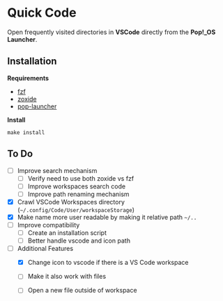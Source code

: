 # Quick Code
Open frequently visited directories in **VSCode** directly from the **Pop!_OS Launcher**.

## Installation

**Requirements**
- [fzf](https://github.com/junegunn/fzf)
- [zoxide](https://github.com/ajeetdsouza/zoxide)
- [pop-launcher](https://github.com/pop-os/launcher)

**Install**
```shell
make install
```

## To Do
- [ ] Improve search mechanism
    - [ ] Verify need to use both zoxide vs fzf
    - [ ] Improve workspaces search code
    - [ ] Improve path renaming mechanism
- [x] Crawl VSCode Workspaces directory (`~/.config/Code/User/workspaceStorage`)
- [x] Make name more user readable by making it relative path `~/..`
- [ ] Improve compatibility
    - [ ] Create an installation script
    - [ ] Better handle vscode and icon path
- [ ] Additional Features
    - [x] Change icon to vscode if there is a VS Code workspace
    - [ ] Make it also work with files
    - [ ] Open a new file outside of workspace

